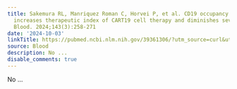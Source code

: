 ```yaml
---
title: Sakemura RL, Manriquez Roman C, Horvei P, et al. CD19 occupancy with tafasitamab
  increases therapeutic index of CART19 cell therapy and diminishes severity of CRS.
  Blood. 2024;143(3):258-271
date: '2024-10-03'
linkTitle: https://pubmed.ncbi.nlm.nih.gov/39361306/?utm_source=curl&utm_medium=rss&utm_campaign=journals&utm_content=7603509&fc=None&ff=20241004202134&v=2.18.0.post9+e462414
source: Blood
description: No ...
disable_comments: true
---
```

No ...
